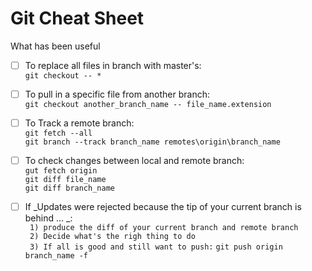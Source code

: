 # Git Cheat Sheet
What has been useful


- [ ] To replace all files in branch with master's:      
`git checkout -- *`


- [ ] To pull in a specific file from another branch:      
`git checkout another_branch_name -- file_name.extension`

- [ ] To Track a remote branch:       
`git fetch --all`      
`git branch --track branch_name remotes\origin\branch_name`

- [ ] To check changes between local and remote branch:       
`gut fetch origin`      
`git diff file_name`     
`git diff branch_name`     

- [ ] If _Updates were rejected because the tip of your current branch is behind ... _:      
` 1) produce the diff of your current branch and remote branch`     
` 2) Decide what's the righ thing to do`      
` 3) If all is good and still want to push:` ` git push origin branch_name -f `      
